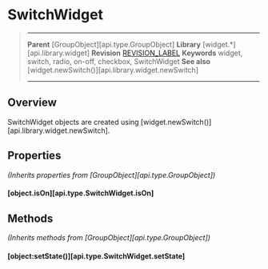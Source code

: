 # SwitchWidget

> --------------------- ------------------------------------------------------------------------------------------
> __Parent__            [GroupObject][api.type.GroupObject]
> __Library__           [widget.*][api.library.widget]
> __Revision__          [REVISION_LABEL](REVISION_URL)
> __Keywords__          widget, switch, radio, on-off, checkbox, SwitchWidget
> __See also__          [widget.newSwitch()][api.library.widget.newSwitch]
> --------------------- ------------------------------------------------------------------------------------------

## Overview

SwitchWidget objects are created using [widget.newSwitch()][api.library.widget.newSwitch].


## Properties

_(Inherits properties from [GroupObject][api.type.GroupObject])_

#### [object.isOn][api.type.SwitchWidget.isOn]

## Methods

_(Inherits methods from [GroupObject][api.type.GroupObject])_

#### [object:setState()][api.type.SwitchWidget.setState]
